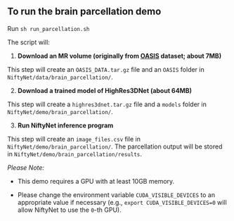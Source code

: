 ## To run the brain parcellation demo


Run `sh run_parcellation.sh`

The script will:

1) **Download an MR volume (originally from [OASIS](http://www.oasis-brains.org/) dataset; about 7MB)**

This step will create an `OASIS_DATA.tar.gz` file and an `OASIS` folder in `NiftyNet/data/brain_parcellation/`.

2) **Download a trained model of HighRes3DNet (about 64MB)**

This step will create a `highres3dnet.tar.gz` file and a `models` folder in `NiftyNet/demo/brain_parcellation/`.

3) **Run NiftyNet inference program**

This step will create an `image_files.csv` file in `NiftyNet/demo/brain_parcellation/`.
The parcellation output will be stored in `NiftyNet/demo/brain_parcellation/results`.

_Please Note:_

* This demo requires a GPU with at least 10GB memory.

* Please change the environment variable `CUDA_VISIBLE_DEVICES` to an appropriate value if necessary (e.g., `export CUDA_VISIBLE_DEVICES=0` will allow NiftyNet to use the `0`-th GPU).
